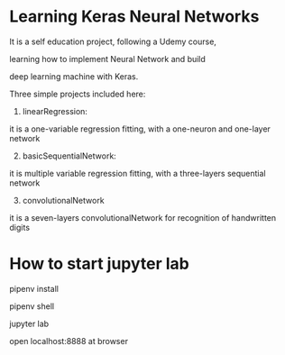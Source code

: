 # Learning Keras Neural Networks

It is a self education project, following a Udemy course, 

learning how to implement Neural Network and build 

deep learning machine with Keras.

Three simple projects included here:

1) linearRegression:

it is a one-variable regression fitting, with a one-neuron and one-layer network


2) basicSequentialNetwork:

it is multiple variable regression fitting, with a three-layers sequential network 

3) convolutionalNetwork

it is a seven-layers convolutionalNetwork for recognition of handwritten digits

# How to start jupyter lab

pipenv install

pipenv shell

jupyter lab

open localhost:8888 at browser 
